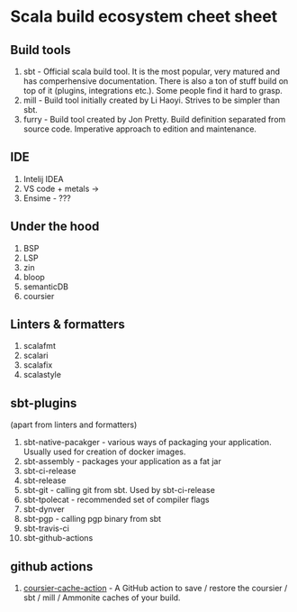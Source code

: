 # Scala build ecosystem cheet sheet


## Build tools

1. sbt - Official scala build tool. It is the most popular, very matured and has comperhensive documentation. 
  There is also a ton of stuff build on top of it (plugins, integrations etc.). Some people find it hard to grasp.
3. mill - Build tool initially created by Li Haoyi. Strives to be simpler than sbt.
4. furry - Build tool created by Jon Pretty. Build definition separated from source code. Imperative approach to edition and maintenance.

## IDE

1. Intelij IDEA
2. VS code + metals -> 
3. Ensime - ???

## Under the hood

1. BSP
2. LSP
3. zin
4. bloop
5. semanticDB
6. coursier

## Linters & formatters
1. scalafmt
2. scalari
3. scalafix
4. scalastyle

## sbt-plugins
(apart from linters and formatters)
1. sbt-native-pacakger - various ways of packaging your application. Usually used for creation of docker images.
2. sbt-assembly - packages your application as a fat jar
3. sbt-ci-release
4. sbt-release
5. sbt-git - calling git from sbt. Used by sbt-ci-release
6. sbt-tpolecat - recommended set of compiler flags
7. sbt-dynver
8. sbt-pgp - calling pgp binary from sbt
9. sbt-travis-ci
10. sbt-github-actions

## github actions
1. [coursier-cache-action](https://github.com/coursier/cache-action) - A GitHub action to save / restore the coursier / sbt / mill / Ammonite caches of your build.

